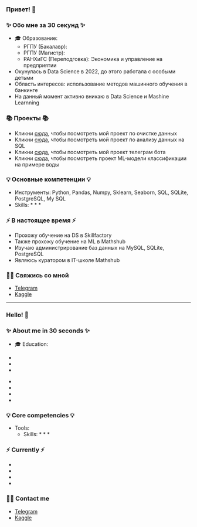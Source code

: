 ### Привет! 👋

### ✨ Обо мне за 30 секунд ✨ 
* 🎓 Образование:
  - РГПУ (Бакалавр): 
  - РГПУ (Магистр):
  - РАНХиГС (Переподговка): Экономика и управление на предприятии
* Окунулась в Data Science в 2022, до этого работала с особыми детьми 
* Область интересов: использование методов машинного обучения в банкинге
* На данный момент активно вникаю в Data Science и Mashine Learnning

  

### 📚 Проекты 📚

* Кликни [сюда](https://github.com/Lidiya-cutie/DATACLEANINGPROJECT), чтобы посмотреть мой проект по очистке данных
* Кликни [сюда](https://github.com/Lidiya-cutie/DS_SkillFactory/blob/main/Project_2_Короткова_ЛС.ipynb), чтобы посмотреть мой проект по анализу данных на SQL
* Кликни [сюда](https://github.com/Lidiya-cutie/bots/tree/master/sk_bot), чтобы посмотреть мой проект телеграм бота
* Кликни [сюда](https://github.com/Lidiya-cutie/ML-model/blob/master/Testing_for_water.ipynb), чтобы посмотреть проект ML-модели классификации на примере воды

### 💡 Основные компетенции 💡
- Инструменты: Python, Pandas, Numpy, Sklearn, Seaborn, SQL, SQLite, PostgreSQL, My SQL
- Skills: 
    * 
    * 
    * 

### ⚡️ В настоящее время ⚡️
- Прохожу обучение на DS в Skillfactory
- Также прохожу обучение на ML в Mathshub
- Изучаю администрирование баз данных на MySQL, SQLite, PostgreSQL
- Являюсь куратором в IT-школе Mathshub

### 🙌🏻 Свяжись со мной
- [Telegram](https://web.telegram.org/k/#@The_Reborned_Thing)
- [Kaggle](https://www.kaggle.com/lidiyacutie)

---

### Hello! 👋

### ✨ About me in 30 seconds ✨ 
* 🎓 Education:
 - 
 - 
 - 
* 
* 
* 
* 

### 💡 Core competencies 💡
- Tools: 
  - Skills:
    * 
    * 
    * 


### ⚡️ Currently ⚡️
- 
- 
- 
- 

### 🙌🏻 Contact me
- [Telegram]()
- [Kaggle]()
